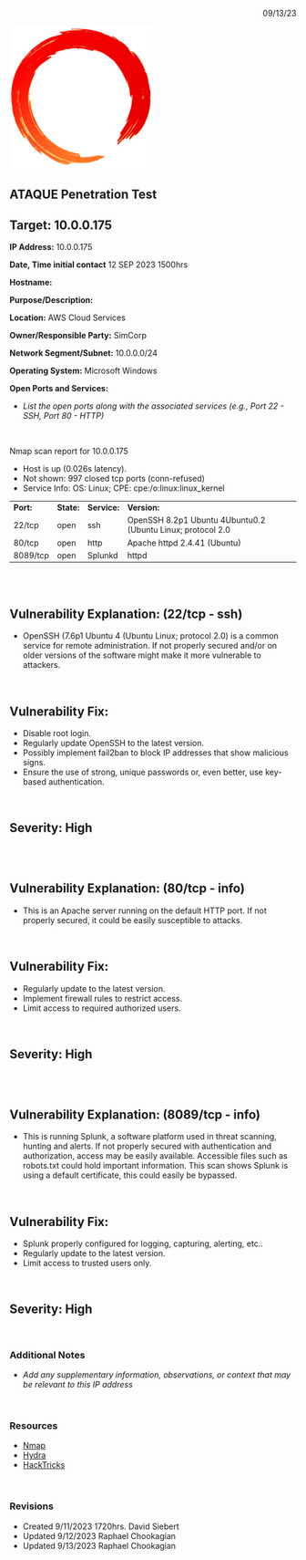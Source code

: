 <p style="text-align: right">
09/13/23</p>

<img src="../assets/ring.png" width="250">

## **ATAQUE Penetration Test**

## **Target: 10.0.0.175**

**IP Address:** 10.0.0.175

**Date, Time initial contact** 12 SEP 2023 1500hrs

**Hostname:**

**Purpose/Description:**

**Location:** AWS Cloud Services

**Owner/Responsible Party:** SimCorp

**Network Segment/Subnet:** 10.0.0.0/24

**Operating System:** Microsoft Windows

**Open Ports and Services:**

- *List the open ports along with the associated services (e.g., Port 22 - SSH, Port 80 - HTTP)*

<br>

Nmap scan report for 10.0.0.175

- Host is up (0.026s latency).
- Not shown: 997 closed tcp ports (conn-refused)
- Service Info: OS: Linux; CPE: cpe:/o:linux:linux_kernel

<table>
  <tr>
   <td>
<strong>Port:</strong>
   </td>
   <td><strong>State:</strong>
   </td>
   <td><strong>Service:</strong>
   </td>
   <td><strong>Version:</strong>
   </td>
  </tr>
  <tr>
   <td>22/tcp
   </td>
   <td>open
   </td>
   <td>ssh
   </td>
   <td>OpenSSH 8.2p1 Ubuntu 4Ubuntu0.2 (Ubuntu Linux; protocol 2.0
   </td>
  </tr>
  <tr>
   <td>80/tcp
   </td>
   <td>open
   </td>
   <td>http
   </td>
   <td>Apache httpd 2.4.41 (Ubuntu)
   </td>
  </tr>
  <tr>
   <td>8089/tcp
   </td>
   <td>open
   </td>
   <td>Splunkd
   </td>
   <td>httpd
   </td>
  </tr>
</table>

<br>
<br>

## **Vulnerability Explanation:** (22/tcp  - ssh)

- OpenSSH (7.6p1 Ubuntu 4 (Ubuntu Linux; protocol 2.0) is a common service for remote administration. If not properly secured and/or on older versions of the software might make it more vulnerable to attackers.

<br>

## **Vulnerability Fix:**

- Disable root login.
- Regularly update OpenSSH to the latest version.
- Possibly implement fail2ban to block IP addresses that show malicious signs.
- Ensure the use of strong, unique passwords or, even better, use key-based authentication.

<br>

## **Severity**: High

<br>
<br>

## **Vulnerability Explanation:** (80/tcp  - info)

- This is an Apache server running on the default HTTP port. If not properly secured, it could be easily susceptible to attacks.

<br>

## **Vulnerability Fix:**

- Regularly update to the latest version.
- Implement firewall rules to restrict access.
- Limit access to required authorized users.

<br>

## **Severity**: High

<br>
<br>

## **Vulnerability Explanation:** (8089/tcp  - info)

- This is running Splunk, a software platform used in threat scanning, hunting and alerts. If not properly secured with authentication and authorization, access may be easily available. Accessible files such as robots.txt could hold important information. This scan shows Splunk is using a default certificate, this could easily be bypassed.

<br>

## **Vulnerability Fix:**

- Splunk properly configured for logging, capturing, alerting, etc..
- Regularly update to the latest version.
- Limit access to trusted users only.

<br>

## **Severity**: High

<br>

### Additional Notes

- *Add any supplementary information, observations, or context that may be relevant to this IP address*

<br>

### **Resources**

- [Nmap](https://nmap.org/)
- [Hydra](https://www.kali.org/tools/hydra/)
- [HackTricks](https://book.hacktricks.xyz/welcome/readme)

<br>

### Revisions

- Created 9/11/2023 1720hrs. David Siebert
- Updated 9/12/2023 Raphael Chookagian
- Updated 9/13/2023 Raphael Chookagian
